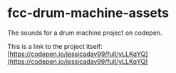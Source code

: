 # fcc-drum-machine-assets
The sounds for a drum machine project on codepen.

This is a link to the project itself: [https://codepen.io/jessicadav99/full/yLLKqYQ](https://codepen.io/jessicadav99/full/yLLKqYQ)

